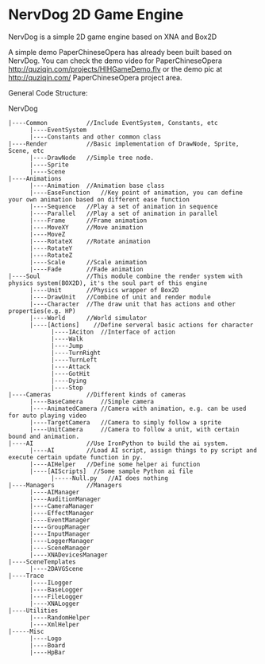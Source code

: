 NervDog 2D Game Engine
===================
NervDog is a simple 2D game engine based on XNA and Box2D

A simple demo PaperChineseOpera has already been built based on NervDog.
You can check the demo video for PaperChineseOpera http://quziqin.com/projects/HIHGameDemo.flv
or the demo pic at http://quziqin.com/ PaperChineseOpera project area.

General Code Structure:
  
NervDog

    |----Common           //Include EventSystem, Constants, etc
          |----EventSystem
          |----Constants and other common class
    |----Render           //Basic implementation of DrawNode, Sprite, Scene, etc
          |----DrawNode   //Simple tree node.
          |----Sprite
          |----Scene
    |----Animations
          |----Animation  //Animation base class
          |----EaseFunction   //Key point of animation, you can define your own animation based on different ease function
          |----Sequence   //Play a set of animation in sequence
          |----Parallel   //Play a set of animation in parallel
          |----Frame      //Frame animation
          |----MoveXY     //Move animation
          |----MoveZ
          |----RotateX    //Rotate animation
          |----RotateY
          |----RotateZ
          |----Scale      //Scale animation
          |----Fade       //Fade animation
    |----Soul             //This module combine the render system with physics system(BOX2D), it's the soul part of this engine
          |----Unit       //Physics wrapper of Box2D
          |----DrawUnit   //Combine of unit and render module
          |----Character  //The draw unit that has actions and other properties(e.g. HP)
          |----World      //World simulator
          |----[Actions]    //Define serveral basic actions for character
                |----IAciton  //Interface of action
                |----Walk
                |----Jump
                |----TurnRight
                |----TurnLeft
                |----Attack
                |----GotHit
                |----Dying
                |----Stop
    |----Cameras          //Different kinds of cameras
          |----BaseCamera     //Simple camera
          |----AnimatedCamera //Camera with animation, e.g. can be used for auto playing video
          |----TargetCamera   //Camera to simply follow a sprite
          |----UnitCamera     //Camera to follow a unit, with certain bound and animation.
    |----AI               //Use IronPython to build the ai system.
          |----AI         //Load AI script, assign things to py script and execute certain update function in py.
          |----AIHelper   //Define some helper ai function
          |----[AIScripts]  //Some sample Python ai file
                |-----Null.py   //AI does nothing
    |----Managers         //Managers
          |----AIManager
          |----AuditionManager
          |----CameraManager
          |----EffectManager
          |----EventManager
          |----GroupManager
          |----InputManager
          |----LoggerManager
          |----SceneManager
          |----XNADevicesManager
    |----SceneTemplates
          |----2DAVGScene
    |----Trace
          |----ILogger
          |----BaseLogger
          |----FileLogger
          |----XNALogger
    |----Utilities
          |----RandomHelper
          |----XmlHelper
    |-----Misc
          |----Logo
          |----Board
          |----HpBar
